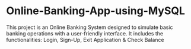 # Online-Banking-App-using-MySQL
This project is an Online Banking System designed to simulate basic banking operations with a user-friendly interface. It includes the functionalities: Login, Sign-Up, Exit Application &amp;  Check Balance
